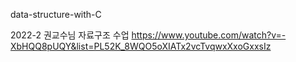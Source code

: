 data-structure-with-C

2022-2 권교수님 자료구조 수업 
https://www.youtube.com/watch?v=-XbHQQ8pUQY&list=PL52K_8WQO5oXIATx2vcTvqwxXxoGxxsIz
